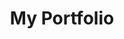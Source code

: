 ---
title: My Portfolio
tags: ['ReactJS', 'GatsbyJS', 'GraphQL', 'Github API', 'node-sass', 'Bootstrap']
image: 'project5.png'
link: ''
---